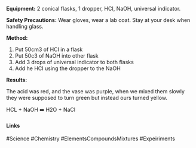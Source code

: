 **Equipment:** 2 conical flasks, 1 dropper, HCI, NaOH, universal indicator.

**Safety Precautions:** Wear gloves, wear a lab coat. Stay at your desk when handling glass.

**Method:**
1. Put 50cm3 of HCI in a flask
2. Put 50c3 of NaOH into other flask
3. Add 3 drops of universal indicator to both flasks
4. Add he HCI using the dropper to the NaOH

**Results:**

The acid was red, and the vase was purple, when we mixed them slowly they were supposed to turn green but instead ours turned yellow.

HCL + NaOH ➡️ H2O + NaCl

#### Links
#Science #Chemistry #ElementsCompoundsMixtures #Expeiriments 